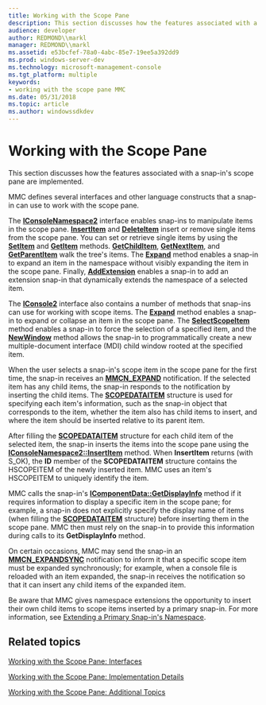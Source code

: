 ```yaml
---
title: Working with the Scope Pane
description: This section discusses how the features associated with a snap-ins scope pane are implemented.
audience: developer
author: REDMOND\\markl
manager: REDMOND\\markl
ms.assetid: e53bcfef-78a0-4abc-85e7-19ee5a392dd9
ms.prod: windows-server-dev
ms.technology: microsoft-management-console
ms.tgt_platform: multiple
keywords:
- working with the scope pane MMC
ms.date: 05/31/2018
ms.topic: article
ms.author: windowssdkdev
---
```


# Working with the Scope Pane

This section discusses how the features associated with a snap-in's scope pane are implemented.

MMC defines several interfaces and other language constructs that a snap-in can use to work with the scope pane.

The [**IConsoleNamespace2**](iconsolenamespace2.md) interface enables snap-ins to manipulate items in the scope pane. [**InsertItem**](iconsolenamespace2-insertitem.md) and [**DeleteItem**](iconsolenamespace2-deleteitem.md) insert or remove single items from the scope pane. You can set or retrieve single items by using the [**SetItem**](iconsolenamespace2-setitem.md) and [**GetItem**](iconsolenamespace2-getitem.md) methods. [**GetChildItem**](iconsolenamespace2-getchilditem.md), [**GetNextItem**](iconsolenamespace2-getnextitem.md), and [**GetParentItem**](iconsolenamespace2-getparentitem.md) walk the tree's items. The [**Expand**](iconsolenamespace2-expand.md) method enables a snap-in to expand an item in the namespace without visibly expanding the item in the scope pane. Finally, [**AddExtension**](iconsolenamespace2-addextension.md) enables a snap-in to add an extension snap-in that dynamically extends the namespace of a selected item.

The [**IConsole2**](iconsole2.md) interface also contains a number of methods that snap-ins can use for working with scope items. The [**Expand**](iconsole2-expand.md) method enables a snap-in to expand or collapse an item in the scope pane. The [**SelectScopeItem**](iconsole2-selectscopeitem.md) method enables a snap-in to force the selection of a specified item, and the [**NewWindow**](iconsole2-newwindow.md) method allows the snap-in to programmatically create a new multiple-document interface (MDI) child window rooted at the specified item.

When the user selects a snap-in's scope item in the scope pane for the first time, the snap-in receives an [**MMCN\_EXPAND**](mmcn-expand.md) notification. If the selected item has any child items, the snap-in responds to the notification by inserting the child items. The [**SCOPEDATAITEM**](scopedataitem.md) structure is used for specifying each item's information, such as the snap-in object that corresponds to the item, whether the item also has child items to insert, and where the item should be inserted relative to its parent item.

After filling the [**SCOPEDATAITEM**](scopedataitem.md) structure for each child item of the selected item, the snap-in inserts the items into the scope pane using the [**IConsoleNamespace2::InsertItem**](iconsolenamespace2-insertitem.md) method. When **InsertItem** returns (with S\_OK), the **ID** member of the **SCOPEDATAITEM** structure contains the HSCOPEITEM of the newly inserted item. MMC uses an item's HSCOPEITEM to uniquely identify the item.

MMC calls the snap-in's [**IComponentData::GetDisplayInfo**](icomponentdata-getdisplayinfo.md) method if it requires information to display a specific item in the scope pane; for example, a snap-in does not explicitly specify the display name of items (when filling the [**SCOPEDATAITEM**](scopedataitem.md) structure) before inserting them in the scope pane. MMC then must rely on the snap-in to provide this information during calls to its **GetDisplayInfo** method.

On certain occasions, MMC may send the snap-in an [**MMCN\_EXPANDSYNC**](mmcn-expandsync.md) notification to inform it that a specific scope item must be expanded synchronously; for example, when a console file is reloaded with an item expanded, the snap-in receives the notification so that it can insert any child items of the expanded item.

Be aware that MMC gives namespace extensions the opportunity to insert their own child items to scope items inserted by a primary snap-in. For more information, see [Extending a Primary Snap-in's Namespace](extending-a-primary-snap-ins-namespace.md).

## Related topics

<dl> <dt>

[Working with the Scope Pane: Interfaces](working-with-the-scope-pane-interfaces.md)
</dt> <dt>

[Working with the Scope Pane: Implementation Details](working-with-the-scope-pane-implementation-details.md)
</dt> <dt>

[Working with the Scope Pane: Additional Topics](working-with-the-scope-pane-additional-topics.md)
</dt> </dl>

 

 




